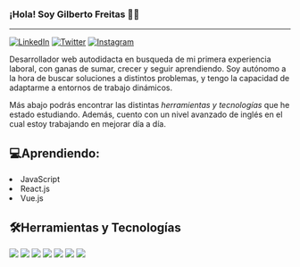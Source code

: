 ### ¡Hola! Soy Gilberto Freitas 👋🏻
---
<a title="LinkedIn Account" href="https://www.linkedin.com/in/gilberto-luis-jos%C3%A9-freitas-bernaez-780636141/"><img src="https://img.shields.io/badge/LinkedIn-0077B5?style=for-the-badge&logo=linkedin&logoColor=white" alt="LinkedIn"></a> <a title="Twitter Account" href="https://twitter.com/freitasgilb"><img src="https://img.shields.io/badge/Twitter-1DA1F2?style=for-the-badge&logo=twitter&logoColor=white" alt="Twitter"></a> <a title="Instagram Account" href="https://www.instagram.com/freitasgilb/"><img src="https://img.shields.io/badge/Instagram-E4405F?style=for-the-badge&logo=instagram&logoColor=white" alt="Instagram"></a>

Desarrollador web autodidacta en busqueda de mi primera experiencia laboral, con ganas de sumar, crecer y seguir aprendiendo. Soy autónomo a la hora de buscar soluciones a distintos problemas, y tengo la capacidad de adaptarme a entornos de trabajo dinámicos. 

Más abajo podrás encontrar las distintas *herramientas y tecnologías* que he estado estudiando. Además, cuento con un nivel avanzado de inglés en el cual estoy trabajando en mejorar día a día. 

💻Aprendiendo:
---
<li>JavaScript</li>
<li>React.js</li>
<li>Vue.js</li>

🛠Herramientas y Tecnologías 
---

<img src="https://img.shields.io/badge/HTML5-E34F26?style=for-the-badge&logo=html5&logoColor=white"> <img src="https://img.shields.io/badge/CSS3-1572B6?style=for-the-badge&logo=css3&logoColor=white"> <img src="https://img.shields.io/badge/JavaScript-323330?style=for-the-badge&logo=javascript&logoColor=F7DF1E"> <img src="https://img.shields.io/badge/React-20232A?style=for-the-badge&logo=react&logoColor=61DAFB"> <img src="https://img.shields.io/badge/Vue.js-35495E?style=for-the-badge&logo=vue.js&logoColor=4FC08D"> <img src="https://img.shields.io/badge/Git-F05032?style=for-the-badge&logo=git&logoColor=white"> <img src="https://img.shields.io/badge/GitHub-100000?style=for-the-badge&logo=github&logoColor=white">



<!--
**FreitasGilberto/FreitasGilberto** is a ✨ _special_ ✨ repository because its `README.md` (this file) appears on your GitHub profile.

Here are some ideas to get you started:

- 🔭 I’m currently working on ...
- 🌱 I’m currently learning ...
- 👯 I’m looking to collaborate on ...
- 🤔 I’m looking for help with ...
- 💬 Ask me about ...
- 📫 How to reach me: ...
- 😄 Pronouns: ...
- ⚡ Fun fact: ...
-->
